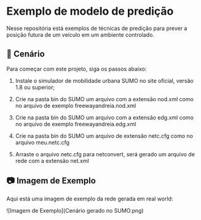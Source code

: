 # Exemplo de modelo de predição

Nesse repositória está exemplos de técnicas de predição para prever a posição futura de um veículo em um ambiente controlado.

## 🚀 Cenário

Para começar com este projeto, siga os passos abaixo:

1. Instale o simulador de mobilidade urbana SUMO no site oficial, versão 1.8 ou superior;


2. Crie na pasta bin do SUMO um arquivo com a extensão nod.xml como no arquivo de exemplo freewayandreia.nod.xml

3. Crie na pasta bin do SUMO um arquivo com a extensão edg.xml como no arquivo de exemplo freewayandreia.edg.xml 

4. Crie na pasta bin do SUMO um arquivo de extensão netc.cfg como no arquivo meu.netc.cfg

4. Arraste o arquivo netc.cfg para netconvert, será gerado um arquivo de rede com a extensão net.xml

## 📷 Imagem de Exemplo

Aqui está uma imagem de exemplo da rede gerada em real world:

![Imagem de Exemplo](Cenário gerado no SUMO.png)



